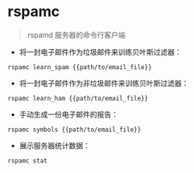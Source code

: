 # rspamc

> rspamd 服务器的命令行客户端

- 将一封电子邮件作为垃圾邮件来训练贝叶斯过滤器：

`rspamc learn_spam {{path/to/email_file}}`

- 将一封电子邮件作为非垃圾邮件来训练贝叶斯过滤器：

`rspamc learn_ham {{path/to/email_file}}`

- 手动生成一份电子邮件的报告：

`rspamc symbols {{path/to/email_file}}`

- 展示服务器统计数据：

`rspamc stat`

[#]: contributors: ([王興與·璃霓思硬核]，[王兴宇，Linux & BC]，[玉叶])